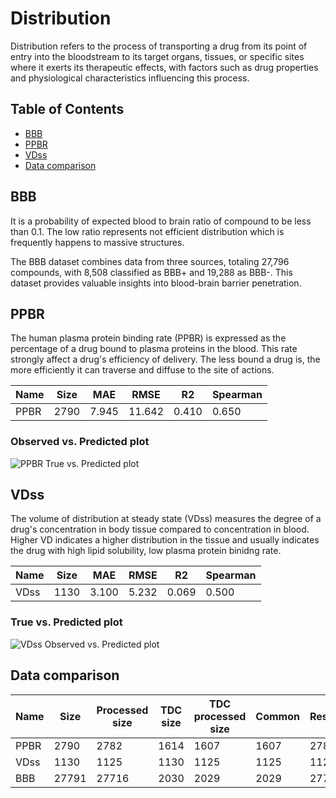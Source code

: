 # Distribution

Distribution refers to the process of transporting a drug from its point of entry into the bloodstream to its target organs, tissues, or specific sites where it exerts its therapeutic effects, with factors such as drug properties and physiological characteristics influencing this process.

## Table of Contents

- [BBB](#bbb)
- [PPBR](#ppbr)
- [VDss](#vdss)
- [Data comparison](#data-comparison)

## BBB

It is a probability of expected blood to brain ratio of compound to be less than 0.1. The low ratio represents not efficient distribution which is frequently happens to massive structures.

The BBB dataset combines data from three sources, totaling 27,796 compounds, with 8,508 classified as BBB+ and 19,288 as BBB-. This dataset provides valuable insights into blood-brain barrier penetration.

## PPBR

The human plasma protein binding rate (PPBR) is expressed as the percentage of a drug bound to plasma proteins in the blood. This rate strongly affect a drug's efficiency of delivery. The less bound a drug is, the more efficiently it can traverse and diffuse to the site of actions.

| Name | Size | MAE | RMSE | R2 | Spearman |
|-|-|-|-|-|-|
| PPBR | 2790 | 7.945 | 11.642 | 0.410 | 0.650 |

### Observed vs. Predicted plot

![PPBR True vs. Predicted plot](../images/ppbr_az_observed_vs_pred.png)

## VDss

The volume of distribution at steady state (VDss) measures the degree of a drug's concentration in body tissue compared to concentration in blood. Higher VD indicates a higher distribution in the tissue and usually indicates the drug with high lipid solubility, low plasma protein binidng rate.

| Name | Size | MAE | RMSE | R2 | Spearman |
|-|-|-|-|-|-|
| VDss | 1130 | 3.100 | 5.232 | 0.069 | 0.500 |

### True vs. Predicted plot

![VDss Observed vs. Predicted plot](../images/vdss_lombardo_observed_vs_pred.png)

## Data comparison

Name | Size | Processed size | TDC size | TDC processed size | Common | Resulting |
|-|-|-|-|-|-|-|
| PPBR | 2790 | 2782 | 1614 | 1607 | 1607 | 2782 |
| VDss | 1130 | 1125 | 1130 | 1125 | 1125 | 1125 |
| BBB | 27791 | 27716 | 2030 | 2029 | 2029 | 27716 |
